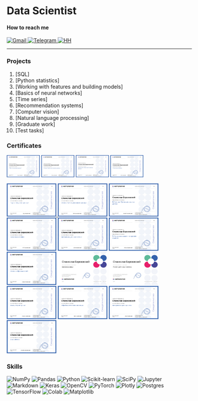 # Data Scientist

#### How to reach me
<!--
<div id="badges">
  <a href="http://berezovsky.stanislav@gmail.com">
    <img src="https://img.shields.io/badge/Gmail-D14836?style=flat&logo=gmail&logoColor=white" alt="Gmail Badge"/>
  </a>
  <a href="https://t.me/bonkers_laziest_savvy">
    <img src="https://img.shields.io/badge/Telegram-0078D4?style=flat&logo=telegram&logoColor=white" alt="Telegram Badge"/>
  </a>
  <a href="https://hh.ru/">
    <img src="https://img.shields.io/badge/HeadHunter-D14836?style=flat&logo=data%3Aimage%2Fpng%3Bbase64%2CiVBORw0KGgoAAAANSUhEUgAAAGQAAABkCAMAAABHPGVmAAABoVBMVEUAAAD%2F%2F%2F%2F%2F%2F%2F%2F%2F%2F%2F%2F%2F%2F%2F%2F%2F%2F%2F%2F%2F%2F%2F%2F%2F%2F%2F%2F%2F%2F%2F%2F%2F%2F%2F%2F%2F%2F%2F%2F%2F%2F%2F%2F%2F%2F%2F%2F%2F%2F%2F%2F%2F%2F%2F%2F%2F%2F%2F%2F%2F%2F%2F%2F%2F%2F%2F%2F%2F%2F%2F%2F%2F%2F%2F%2F%2F%2F%2F%2F%2F%2F%2F%2F%2F%2F%2F%2F%2F%2F%2F%2F%2F%2F%2F%2F%2F%2F%2F%2F%2F%2F%2F%2F%2F%2F%2F%2F%2F%2F%2F%2F%2F%2F%2F%2F%2F%2F%2F%2F%2F%2F%2F%2F%2F%2F%2F%2F%2F%2F%2F%2F%2F%2F%2F%2F%2F%2F%2F%2F%2F%2F%2F%2F%2F%2F%2F%2F%2F%2F%2F%2F%2F%2F%2F%2F%2F%2F%2F%2F%2F%2F%2F%2F%2F%2F%2F%2F%2F%2F%2F%2F%2F%2F%2F%2F%2F%2F%2F%2F%2F%2F%2F%2F%2F%2F%2F%2F%2F%2F%2F%2F%2F%2F%2F%2F%2F%2F%2F%2F%2F%2F%2F%2F%2F%2F%2F%2F%2F%2F%2F%2F%2F%2F%2F%2F%2F%2F%2F%2F%2F%2F%2F%2F%2F%2F%2F%2F%2F%2F%2F%2F%2F%2F%2F%2F%2F%2F%2F%2F%2F%2F%2F%2F%2F%2F%2F%2F%2F%2F%2F%2F%2F%2F%2F%2F%2F%2F%2F%2F%2F%2F%2F%2F%2F%2F%2F%2F%2F%2F%2F%2F%2F%2F%2F%2F%2F%2F%2F%2F%2F%2F%2F%2F%2F%2F%2F%2F%2F%2F%2F%2F%2F%2F%2F%2F%2F%2F%2F%2F%2F%2F%2F%2F%2F%2F%2F%2F%2F%2F%2F%2F%2F%2F%2F%2F%2F%2F%2F%2F%2F%2F%2F%2F%2F%2F%2F%2F%2F%2F%2F%2F%2F%2F%2F%2F%2F%2F%2F%2F%2F%2F%2F%2F%2F%2F%2F%2F%2F%2F%2F%2F%2F%2F%2F%2F%2F%2F%2F%2F%2F%2F%2F%2F%2F%2F%2F%2F%2F%2F%2F%2F%2F%2F%2F%2F%2F%2F%2F%2F%2F%2F%2F%2F%2F%2F%2F%2F%2F%2F%2F%2F%2F%2F%2F%2F%2F%2F%2F%2F%2F%2F%2F%2F%2F%2F%2F%2F%2F%2F%2F%2F%2F%2F%2F%2F%2F%2F%2F%2F%2F%2F%2F%2F%2F%2F%2F%2F%2F%2F%2F%2F%2F%2F%2F%2F%2F%2F%2F%2F%2F%2F%2F%2F%2F%2F%2F%2F%2F%2F%2F%2F%2F%2F%2F%2F%2F%2F%2F%2F%2F%2F%2F%2F%2F%2F%2F%2F%2F%2F%2F%2F%2F%2F%2F%2F%2F%2F%2F%2F%2F%2F%2F%2F%2F%2F%2F%2F%2F%2F%2F%2F%2F%2F%2F%2F%2F%2F%2F%2F%2F%2F%2F%2F%2F%2F%2F%2F%2F%2F%2F%2F%2F%2F%2F%2F%2F%2F%2F%2F%2F%2F%2F%2F%2F%2F%2F%2F%2F%2F%2F%2F%2F%2F%2F%2F%2F%2F%2F%2F%2F%2F%2F%2F%2F%2F%2F%2F%2F%2F%2F%2BNrjFBAAAAinRSTlMAAQMEBQYHCAkMDQ8QERITFRYXGBocHh8iIycoKisuMDEyMzg5PT9HTU9VWFpcYGFiY2tsbm9wc3Z3eHp%2Bf4GDhYeIjo%2BQkpWWl5mbnJ6hpqetrq%2Bws7e8vr%2FAwcLDxcbIycrNzs%2FQ0dLT1dbY2dvc3t%2Fg4eLk5ebn6Ozt7u%2Fw8fLz9PX2%2BPn7%2FP4OYa3pAAAD3ElEQVRo3sWa61sSURDGx0QtLDTDRLpYhqUZaNHNUoNAuhBlVNpNFMvSQgnTIKWwJJT5q%2FvALpyFs7Nczq7vJ5%2F3uM%2FvWXZ3Zs6cAahSFofLG44sJ7Zyua3EciTsdTksIFJWZyiBHCVCTqsYgt0TQ0Ixj71RQoc7ipqKujsaQHQHsliVsoHuOhG9wRxWrVywtw6E2b%2BPNWnfb66VMZzEmvVjuCZEzyzWpdme6hlDaaxT6aEqESYfNiCfqRpG1wI2pIUubYYtjg0qbtNi9KWwYaX6aMZABgUoM0DehxAGYoa4F1sKBSml%2Bly64ihMcZV3zLSAArXA%2F178KFQ%2BbixBweJEmJ60aEi6MlrOonDNVuQP1EFl%2BcWc1AOSNOv5ZsnyK2oGRT7%2FfaOgOyqXzknrz7TzPltdBBVLm5LbrnLpA2l9RPtWgkx9ldMLkivVYwHUC4KBYi2a1Q%2BSlStYN%2BoHQbf0z4t6QqLS3gD1hGBhZ%2BHRF%2BIBAICYvpAYAIAV9YWgFQCcekOcABDShOxtfNmmILur8V0CEgKAdRqyNmE%2FBABtl55keJD869FOAIDO0Zm8CiQBYEEK8sfdVAw%2Bx59WQr46ShHwwpIKxQIOCvJJmaav5ssgj1rZ5eYXfIgDXARkqXzrfFcJmSpbbo1wIS7wqkNaKvoazass5ERFNXKe%2B1y8EFaHcDTCQjh6xYOEYZ6GnH4Y3fw4dbKYFfaVkKbB5ysbc%2B42oD6deVghIeOF%2B9%2Ful40PCkj7WynrH5FLRB5kGRIU5LZsfZbf5GkW0lR80JOy84%2F7oWwRkM6doifvaqZYSKki%2FCZbGxzIFuQIyPWSd1myJlnIm%2BJyvkWyVnjVBAmZLnnXJGuMgRz6qwy1AABRLoT6udZK3phk3WIgZyryH0CE%2B3NRD%2F5XyRuXrJsM5CJzzVnJm%2BM%2B%2BGUCslfyJjmQQeaac5L3nvsKR9QhhxnvHgdyhVnvJyARKqwc1YCMVAkJUwFSFMRLhXpREBeVtERBHFT6FQWxUIWEIEiCLIkEQUJkcXdMDMRJlqmCIFay4BYDidFbBzEQD70JEgOx8xONUEhUY2MqBOLW2GJbBECKW%2BzyZsHOREH3Ge%2Bd5M0g4qL090tm%2FbHkfVdrFpS3PQSKaXuUNXAEKqjaihInRSvKkKaaMe1BQxqdxrRsjWk%2BG9JGB%2FCJZfgO7mjDkEMaANtPUYyU7WAPzow5AjTmMNOYY1ljDpgBTA3FfX9VR%2BXGHPobNL5Q5yBGsrZBDINGSowZjjFozKcwsLSojVhsaGAJAABO6T56VRwiW%2BcB1oUNkbHjcPPyONx8TeNw%2FwETUK1l%2FxzVlgAAAABJRU5ErkJggg%3D%3D&" alt="HH Badge"/>
  </a>
</div>
-->

<p>
  <a href="http://berezovsky.stanislav@gmail.com">
    <img src="https://cdn.simpleicons.org/gmail/#EA4335?viewbox=auto" width="20" height="20" alt="Gmail">
  </a>
  <a href="https://t.me/bonkers_laziest_savvy">
    <img src="https://cdn.simpleicons.org/telegram/##26A5E4?viewbox=auto" width="20" height="20" alt="Telegram">
  </a>
  <a href="https://hh.ru/">
    <img src="https://hhru.github.io/api/logos/min-hh-red.png" width="20" height="20" alt="HH">
  </a>
</p>

---
<!--
### Education
[<img src='https://cdn.jsdelivr.net/npm/simple-icons@3.0.1/icons/github.svg' alt='github' height='40'>](https://github.com/bersv) 
### Work expirience-->

### Projects
1. [SQL]
2. [Python statistics]
3. [Working with features and building models]
4. [Basics of neural networks]
5. [Time series]
6. [Recommendation systems]
7. [Computer vision]
8. [Natural language processing]
9. [Graduate work]
10. [Test tasks]

### Certificates
<!--
1. [SQL](Certificates/01_SQL.pdf)
2. [Python basics](Certificates/02_Python_basics.pdf)
3. [Python libraries for data analysis](Certificates/03_Python_libraries_for_data_analysis.pdf)
4. [Python statistics](Certificates/04_Python_statistics.pdf)
5. [Mathematics for data science](Certificates/05_Mathematics_for_data_science.pdf)
6. [Working with features and building models](Certificates/06_Working_with_features_and_building_models.pdf)
7. [Basics of neural networks](Certificates/07_Basics_of_neural_networks.pdf)
8. [Time series](Certificates/08_Time_series.pdf)
9. [Recommendation systems](Certificates/09_Recommendation_systems.pdf)
10. [Computer vision](Certificates/10_Computer_vision.pdf)
11. [Natural language processing](Certificates/11_Natural_language_processing.pdf)
12. [Data project management](Certificates/12_Data_project_management.pdf)
13. [Data scientist](Certificates/13_Data_scientist.pdf)-->


<html lang="en">
<head>
<meta charset="UTF-8">
<title>Image Hover Effect</title>
<style>
  .hover-zoom img {
    transition: transform 0.5s; /* Анимация плавного увеличения */
  }
  .hover-zoom img:hover {
    transform: scale(4); /* Увеличение в 2 раза */
  }
</style>
</head>
<body>
  <div class="hover-zoom">
    <img src="Certificates/01_SQL.png" width="90" height="60">
    <img src="Certificates/02_Python_basics.png"  width="90" height="60">
    <img src="Certificates/03_Python_libraries_for_data_analysis.png"  width="90" height="60">
    <img src="Certificates/04_Python_statistics.png"  width="90" height="60">
  </div>
</body>
</html>


<p>
  <a href="Certificates/01_SQL.pdf">
    <img src="Certificates/01_SQL.png" width="135" height="90" alt="SQL" class="zoom">
  </a>
  <img src="Certificates/02_Python_basics.png" width="135" height="90">
  <img src="Certificates/03_Python_libraries_for_data_analysis.png" width="135" height="90">
  <img src="Certificates/04_Python_statistics.png" width="135" height="90">
  <img src="Certificates/05_Mathematics_for_data_science.png" width="135" height="90">
  <img src="Certificates/06_Working_with_features_and_building_models.png" width="135" height="90">
  <img src="Certificates/07_Basics_of_neural_networks.png" width="135" height="90">
  <img src="Certificates/08_Time_series.png" width="135" height="90">
  <img src="Certificates/09_Recommendation_systems.png" width="135" height="90">
  <img src="Certificates/10_Computer_vision.png" width="135" height="90">
  <img src="Certificates/11_Natural_language_processing.png" width="135" height="90">
  <img src="Certificates/12_Data_project_management.png" width="135" height="90">
  <img src="Certificates/13_Data_scientist.png" width="135" height="90">
</p>

### Skills


![NumPy](https://img.shields.io/badge/numpy-%23013243.svg?style=for-the-badge&logo=numpy&logoColor=white)
![Pandas](https://img.shields.io/badge/Pandas-2C2D72?style=for-the-badge&logo=pandas&logoColor=white)
![Python](https://img.shields.io/badge/Python-14354C?style=for-the-badge&logo=python&logoColor=white)
![Scikit-learn](https://img.shields.io/badge/scikit_learn-F7931E?style=for-the-badge&logo=scikit-learn&logoColor=white)
![SciPy](https://img.shields.io/badge/SciPy-654FF0?style=for-the-badge&logo=SciPy&logoColor=white)
![Jupyter](https://img.shields.io/badge/Jupyter-F37626.svg?style=for-the-badge&logo=Jupyter&logoColor=white)
![Markdown](https://img.shields.io/badge/Markdown-000000?style=for-the-badge&logo=markdown&logoColor=white)
![Keras](https://img.shields.io/badge/Keras-FF0000?style=for-the-badge&logo=keras&logoColor=white)
![OpenCV](https://img.shields.io/badge/OpenCV-5C3EE8?style=for-the-badge&logo=opencv&logoColor=white)
![PyTorch](https://img.shields.io/badge/PyTorch-EE4C2C?style=for-the-badge&logo=pytorch&logoColor=white)
![Plotly](https://img.shields.io/badge/Plotly-%233F4F75.svg?style=for-the-badge&logo=plotly&logoColor=white)
![Postgres](https://img.shields.io/badge/postgres-%23316192.svg?style=for-the-badge&logo=postgresql&logoColor=white)
![TensorFlow](https://img.shields.io/badge/TensorFlow-%23FF6F00.svg?style=for-the-badge&logo=TensorFlow&logoColor=white)
![Colab](https://img.shields.io/badge/Colab-F9AB00?style=for-the-badge&logo=googlecolab&color=525252)
![Matplotlib](https://img.shields.io/badge/Matplotlib-%23013243.svg?style=for-the-badge&logo=Matplotlib&logoColor=white)



<!--
![Plotly](https://img.shields.io/badge/Plotly-239120?style=for-the-badge&logo=plotly&logoColor=white) 
![Numpy](https://img.shields.io/badge/Numpy-777BB4?style=for-the-badge&logo=numpy&logoColor=white)
![Python](https://img.shields.io/badge/Python-FFD43B?style=for-the-badge&logo=python&logoColor=blue)
![Python](https://img.shields.io/badge/python-3670A0?style=for-the-badge&logo=python&logoColor=ffdd54)

![Telegram](https://img.shields.io/badge/Telegram-2CA5E0?style=for-the-badge&logo=telegram&logoColor=white)
![Gmail](https://img.shields.io/badge/Gmail-D14836?style=for-the-badge&logo=gmail&logoColor=white)
![GitHub](https://img.shields.io/badge/github-%23121011.svg?style=for-the-badge&logo=github&logoColor=white)
-->

<!--

<a href="https://pytorch.org/" rel="nofollow"> <img src="https://camo.githubusercontent.com/1e72f25c526d43089e8363a10ac4d99eb6e1cf613652c659d77bcdeeda657356/68747470733a2f2f7777772e766563746f726c6f676f2e7a6f6e652f6c6f676f732f7079746f7263682f7079746f7263682d69636f6e2e737667" alt="pytorch" width="40" height="40" data-canonical-src="https://www.vectorlogo.zone/logos/pytorch/pytorch-icon.svg" style="max-width: 100%;"> </a>


![pytorch](https://www.vectorlogo.zone/logos/pytorch/pytorch-icon.svg)
https://www.vectorlogo.zone/logos/python/python-icon.svg

<p align="left" dir="auto"> 
  <a href="https://www.mysql.com/" rel="nofollow">
    <img src="https://raw.githubusercontent.com/devicons/devicon/master/icons/mysql/mysql-original-wordmark.svg" alt="mysql" width="40" height="40" style="max-width: 100%;">
  </a>
  <a href="https://pandas.pydata.org/" rel="nofollow"> 
    <img src="https://raw.githubusercontent.com/devicons/devicon/2ae2a900d2f041da66e950e4d48052658d850630/icons/pandas/pandas-original.svg" alt="pandas" width="40" height="40" style="max-width: 100%;">
  </a>
  <a href="https://www.python.org/" rel="nofollow">
    <img src="https://raw.githubusercontent.com/devicons/devicon/master/icons/python/python-original.svg" alt="python" width="40" height="40" style="max-width: 100%;">
  </a>
  <a href="https://pytorch.org/" rel="nofollow"> 
    <img
src="https://www.vectorlogo.zone/logos/pytorch/pytorch-icon.svg" alt="pytorch" width="40" height="40" style="max-width: 100%;">
  </a>
  <a href="https://scikit-learn.org/" rel="nofollow">
    <img src="https://camo.githubusercontent.com/4592b4c82382213c9b29aec5d01698ae1a6f2121747bbeb649e1ec56263f6921/68747470733a2f2f75706c6f61642e77696b696d656469612e6f72672f77696b6970656469612f636f6d6d6f6e732f302f30352f5363696b69745f6c6561726e5f6c6f676f5f736d616c6c2e737667" alt="scikit_learn" width="40" height="40" data-canonical-src="https://upload.wikimedia.org/wikipedia/commons/0/05/Scikit_learn_logo_small.svg" style="max-width: 100%;">
  </a>
  <a href="https://seaborn.pydata.org/" rel="nofollow"> 
    <img src="https://camo.githubusercontent.com/9fd2f327a5cbb4cc78b8d2ec991eba5b1fd1f9bf06a3f52904da58e6ff18361e/68747470733a2f2f736561626f726e2e7079646174612e6f72672f5f696d616765732f6c6f676f2d6d61726b2d6c6967687462672e737667" alt="seaborn" width="40" height="40" data-canonical-src="https://seaborn.pydata.org/_images/logo-mark-lightbg.svg" style="max-width: 100%;">
  </a>
  <a href="https://www.tensorflow.org/" rel="nofollow">
    <img src="https://camo.githubusercontent.com/008f20e996511a8c19cea632dccfb69bd00613935b3fea3b36ce75c486713573/68747470733a2f2f7777772e766563746f726c6f676f2e7a6f6e652f6c6f676f732f74656e736f72666c6f772f74656e736f72666c6f772d69636f6e2e737667" alt="tensorflow" width="40" height="40" data-canonical-src="https://www.vectorlogo.zone/logos/tensorflow/tensorflow-icon.svg" style="max-width: 100%;">
  </a>
</p>
-->
